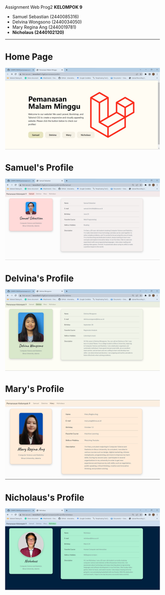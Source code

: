 Assignment Web Prog2
**KELOMPOK 9**
- Samuel Sebastian (2440085316)
- Delvina Wongsono (2440034050)
- Mary Regina Ang (2440019781)
- <b>Nicholaus (2440102120)</b>

<hr>

# Home Page
![Gambar Home Page](https://github.com/samuelchristlie/COMP6738049/blob/main/pemanasan/ScreenShot/HomePage.jpg)

# Samuel's Profile
![Gambar Profile Samuel](https://github.com/samuelchristlie/COMP6738049/blob/main/pemanasan/ScreenShot/SamuelProfile.jpg)

# Delvina's Profile
![Gambar Profile Delvina](https://github.com/samuelchristlie/COMP6738049/blob/main/pemanasan/ScreenShot/DelvinaProfile.jpg)

# Mary's Profile
![Gambar Profile Mary](https://github.com/samuelchristlie/COMP6738049/raw/main/pemanasan/ScreenShot/MaryProfile.png)

# Nicholaus's Profile
![Gambar Profile Nicholaus](https://github.com/samuelchristlie/COMP6738049/blob/main/pemanasan/ScreenShot/NicholausProfile.jpg)
